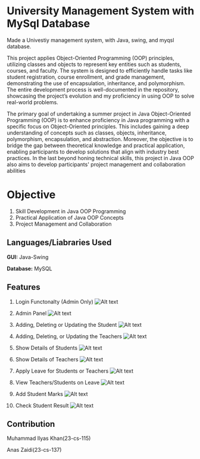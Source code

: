
# University Management System with MySql Database

Made a Univestiy management system, with Java, swing, and myqsl database.

This project applies Object-Oriented Programming (OOP) principles, utilizing classes and objects to represent key entities such as students, courses, and faculty. The system is designed to efficiently handle tasks like student registration, course enrollment, and grade management, demonstrating the use of encapsulation, inheritance, and polymorphism. The entire development process is well-documented in the repository, showcasing the project’s evolution and my proficiency in using OOP to solve real-world problems.


The primary goal of undertaking a summer project in Java Object-Oriented
Programming (OOP) is to enhance proficiency in Java programming with a
specific focus on Object-Oriented principles. This includes gaining a deep
understanding of concepts such as classes, objects, inheritance, polymorphism,
encapsulation, and abstraction. Moreover, the objective is to bridge the gap
between theoretical knowledge and practical application, enabling participants to
develop solutions that align with industry best practices. In the last beyond
honing technical skills, this project in Java OOP also aims to develop
participants&#39; project management and collaboration abilities

# Objective
1. Skill Development in Java OOP Programming
2. Practical Application of Java OOP Concepts
3. Project Management and Collaboration









## Languages/Liabraries Used

**GUI:** Java-Swing

**Database:** MySQL


## Features

1. Login Functonalty (Admin Only)
![Alt text](images/i1.png)


2. Admin Panel
![Alt text](images/i2.png)



3. Adding, Deleting or Updating the Student
![Alt text](images/i3.png)



4. Adding, Deleting, or Updating the Teachers
![Alt text](images/i6.png)


5. Show Details of Students
![Alt text](images/i4.png)



6. Show Details of Teachers
![Alt text](images/i5.png)


7. Apply Leave for Students or Teachers
![Alt text](images/i7.png)



8. View Teachers/Students on Leave 
![Alt text](images/i8.png)

9. Add Student Marks
![Alt text](images/i9.png)

10. Check Student Result 
![Alt text](images/i10.png)


## Contribution
Muhammad Ilyas Khan(23-cs-115)

Anas Zaidi(23-cs-137)



